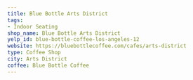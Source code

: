 ```yaml
---
title: Blue Bottle Arts District
tags:
- Indoor Seating
shop_name: Blue Bottle Arts District
yelp_id: blue-bottle-coffee-los-angeles-12
website: https://bluebottlecoffee.com/cafes/arts-district
type: Coffee Shop
city: Arts District
coffee: Blue Bottle Coffee
---
```



